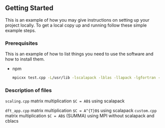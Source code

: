 
<!-- GETTING STARTED -->
## Getting Started

This is an example of how you may give instructions on setting up your project locally.
To get a local copy up and running follow these simple example steps.

### Prerequisites

This is an example of how to list things you need to use the software and how to install them.
* npm
  ```sh
  mpicxx test.cpp -L/usr/lib -lscalapack -lblas -llapack -lgfortran -o matmul
  ```

### Description of files

`scaling.cpp` matrix multiplication `$C = AB$` using scalapack

`dft_app.cpp` matrix multiplication `$C = A^{T}B$` using  scalapack
`custom.cpp` matrix multiplication `$C = AB$`  (SUMMA) using MPI without scalapack and cblacs

